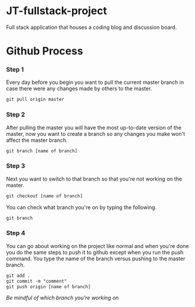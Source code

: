 # JT-fullstack-project
Full stack application that houses a coding blog and discussion board.

# Github Process
### Step 1
Every day before you begin you want to pull the current master branch in case there were any changes made by others to the master.

```html
git pull origin master
```
### Step 2
After pulling the master you will have the most up-to-date version of the master, now you want to create a branch so any changes you make won't affect the master branch.

```html
git branch [name of branch]
```

### Step 3
Next you want to switch to that branch so that you're not working on the master.

```html
git checkout [name of branch]
```
You can check what branch you're on by typing the following.

```html
git branch
```
### Step 4
You can go about working on the project like normal and when you're done you do the same steps to push it to github except when you run the push command. You type the name of the branch versus pushing to the master branch.

```html
git add .
git commit -m "comment"
git push origin [name of branch]
```
*Be mindful of which branch you're working on*
